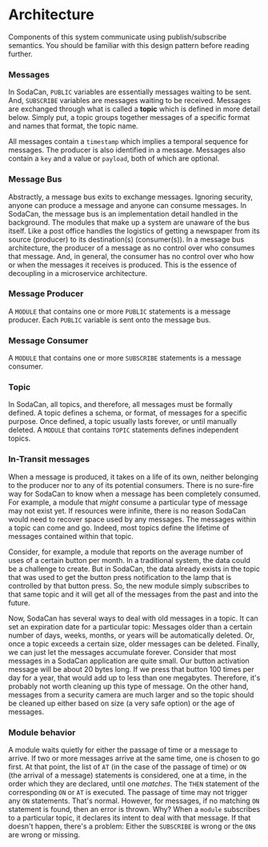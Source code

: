 # Architecture
Components of this system communicate using publish/subscribe semantics. You should be familiar with this design pattern before reading further.

### Messages
In SodaCan, `PUBLIC` variables are essentially messages waiting to be sent. And, `SUBSCRIBE` variables are messages waiting to be received. Messages are exchanged through what is called a **topic** which is defined in more detail below. Simply put, a topic groups together messages of a specific format and names that format, the topic name.

All messages contain a `timestamp` which implies a temporal sequence for messages. The producer is also identified in a message. Messages also contain a `key` and a value or `payload`, both of which are optional.

### Message Bus
Abstractly, a message bus exits to exchange messages. Ignoring security, anyone can produce a message and anyone can consume messages. In SodaCan, the message bus is an implementation detail handled in the background. The modules that make up a system are unaware of the bus itself. Like a post office handles the logistics of getting a newspaper from its source (producer) to its destination(s) (consumer(s)). In a message bus architecture, the producer of a message as no control over who consumes that message. And, in general, the consumer has no control over who how or when the messages it receives is produced. This is the essence of decoupling in a microservice architecture.

### Message Producer
A `MODULE` that contains one or more `PUBLIC` statements is a message producer. Each `PUBLIC` variable is sent onto the message bus.
### Message Consumer
A `MODULE` that contains one or more `SUBSCRIBE` statements is a message consumer. 
### Topic
In SodaCan, all topics, and therefore, all messages must be formally defined.
A topic defines a schema, or format, of messages for a specific purpose. 
Once defined, a topic usually lasts forever, or until manually deleted.
A `MODULE` that contains `TOPIC` statements defines independent topics.

### In-Transit messages
When a message is produced, it takes on a life of its own, neither belonging to the producer nor to any of its potential consumers. 
There is no sure-fire way for SodaCan to know when a message has been completely consumed. For example, a module that *might* consume a particular type of message 
may not exist yet. If resources were infinite, there is no reason SodaCan would need to recover space used by any messages.
The messages within a topic can come and go. Indeed, most topics define the lifetime of messages contained within that topic.

Consider, for example, a module that reports on the average number of uses of a certain button per month. In a traditional system, the data could be a challenge to create. But in SodaCan, the data already exists in the topic that was used to get the button press notification to the lamp that is controlled by that button press. So, the new module simply subscribes to that same topic and it will get all of the messages from the past and into the future.

Now, SodaCan has several ways to deal with old messages in a topic. It can set an expiration date for a particular topic: Messages older than a certain number of days, weeks, months, or years will be automatically deleted. Or, once a topic exceeds a certain size, older messages can be deleted. Finally, we can just let the messages accumulate forever. Consider that most messages in a SodaCan application are quite small. Our button activation message will be about 20 bytes long. If we press that button 100 times per day for a year, that would add up to less than one megabytes. Therefore, it's probably not worth cleaning up this type of message. On the other hand, messages from a security camera are much larger and so the topic should be cleaned up either based on size (a very safe option) or the age of messages.

### Module behavior
A module waits quietly for either the passage of time or a message to arrive. If two or more messages arrive at the same time, one is chosen to go first. At that point, the list of `AT` (in the case of the passage of time) or `ON` (the arrival of a message) statements is considered, one at a time, in the order which they are declared, until one *matches*. The `THEN` statement of the corresponding `ON` or `AT` is executed. The passage of time may not trigger any `ON` statements. That's normal. However, 
for messages, if no matching `ON` statement is found, then an error is thrown. Why? When a `module` subscribes to a particular topic, it declares its intent to deal with that message. If that doesn't happen, there's a problem: Either the `SUBSCRIBE` is wrong or the `ON`s are wrong or missing. 
